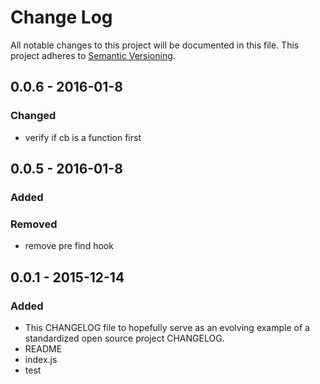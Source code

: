 # Change Log
All notable changes to this project will be documented in this file.
This project adheres to [Semantic Versioning](http://semver.org/).

## 0.0.6 - 2016-01-8
### Changed
- verify if cb is a function first

## 0.0.5 - 2016-01-8
### Added

### Removed
- remove pre find hook

## 0.0.1 - 2015-12-14
### Added
- This CHANGELOG file to hopefully serve as an evolving example of a standardized open source project CHANGELOG.
- README
- index.js
- test
